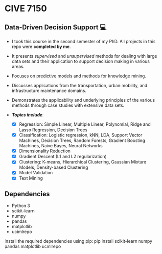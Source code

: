 # CIVE 7150
  ## Data-Driven Decision Support 💻
+ I took this course in the second semester of my PhD. All projects in this repo were **completed by me**.
+ It presents *supervised* and *unsupervised* methods for dealing with large data sets and their application to support decision making in various areas.
+ Focuses on predictive models and methods for knowledge mining.
+ Discusses applications from the transportation, urban mobility, and infrastructure maintenance domains.
+ Demonstrates the applicability and underlying principles of the various methods through case studies with extensive data sets.

+ ***Topics include***:
  - [x] Regression: Simple Linear, Multiple Linear, Polynomial, Ridge and Lasso Regression, Decision Trees
  - [x] Classification: Logistic regression, kNN, LDA, Support Vector Machines, Decision Trees, Random Forests, Gradient Boosting Machines, Naive Bayes, Neural Networks
  - [x] Dimensionality Reduction
  - [x] Gradient Descent (L1 and L2 regularization)
  - [x] Clustering: K-means, Hierarchical Clustering, Gaussian Mixture Models, Density-based Clustering
  - [x] Model Validation
  - [x] Text Mining

## Dependencies

- Python 3
- scikit-learn
- numpy
- pandas
- matplotlib
- ucimlrepo

Install the required dependencies using pip:
pip install scikit-learn numpy pandas matplotlib ucmlrepo

